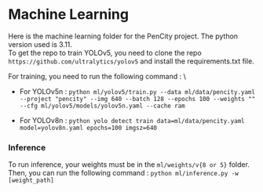 # Machine Learning

Here is the machine learning folder for the PenCity project. The python version used is 3.11. \
To get the repo to train YOLOv5, you need to clone the repo `https://github.com/ultralytics/yolov5` and install the requirements.txt file.

For training, you need to run the following command : \

-   For YOLOv5n :
    `python ml/yolov5/train.py --data ml/data/pencity.yaml --project "pencity" --img 640 --batch 128 --epochs 100 --weights "" --cfg ml/yolov5/models/yolov5n.yaml --cache ram`

-   For YOLOv8n :
    `python yolo detect train data=ml/data/pencity.yaml model=yolov8n.yaml epochs=100 imgsz=640`

### Inference

To run inference, your weights must be in the `ml/weights/v{8 or 5}` folder. \
Then, you can run the following command : `python ml/inference.py -w [weight_path]`
